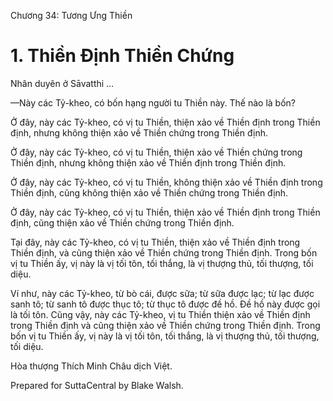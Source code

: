  

Chương 34: Tương Ưng Thiền

# 1\. Thiền Ðịnh Thiền Chứng

Nhân duyên ở Sāvatthi …

—Này các Tỷ-kheo, có bốn hạng người tu Thiền này. Thế nào là bốn?

Ở đây, này các Tỷ-kheo, có vị tu Thiền, thiện xảo về Thiền định trong Thiền định, nhưng không thiện xảo về Thiền chứng trong Thiền định.

Ở đây, này các Tỷ-kheo, có vị tu Thiền, thiện xảo về Thiền chứng trong Thiền định, nhưng không thiện xảo về Thiền định trong Thiền định.

Ở đây, này các Tỷ-kheo, có vị tu Thiền, không thiện xảo về Thiền định trong Thiền định, cũng không thiện xảo về Thiền chứng trong Thiền định.

Ở đây, này các Tỷ-kheo, có vị tu Thiền, thiện xảo về Thiền định trong Thiền định, cũng thiện xảo về Thiền chứng trong Thiền định.

Tại đây, này các Tỷ-kheo, có vị tu Thiền, thiện xảo về Thiền định trong Thiền định, và cũng thiện xảo về Thiền chứng trong Thiền định. Trong bốn vị tu Thiền ấy, vị này là vị tối tôn, tối thắng, là vị thượng thủ, tối thượng, tối diệu.

Ví như, này các Tỷ-kheo, từ bò cái, được sữa; từ sữa được lạc; từ lạc được sanh tô; từ sanh tô được thục tô; từ thục tô được đề hồ. Ðề hồ này được gọi là tối tôn. Cũng vậy, này các Tỷ-kheo, vị tu Thiền thiện xảo về Thiền định trong Thiền định và cũng thiện xảo về Thiền chứng trong Thiền định. Trong bốn vị tu Thiền ấy, vị này là vị tối tôn, tối thắng, là vị thượng thủ, tối thượng, tối diệu.

Hòa thượng Thích Minh Châu dịch Việt.

Prepared for SuttaCentral by Blake Walsh.